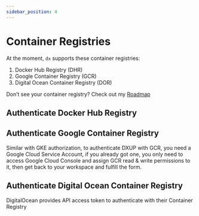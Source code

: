 ```yaml
---
sidebar_position: 4
---
```


# Container Registries

At the moment, `dx` supports these container registries:

1. Docker Hub Registry (DHR)
2. Google Container Registry (GCR)
3. Digital Ocean Container Registry (DOR)

Don’t see your container registry? Check out my [Roadmap](https://www.notion.so/Roadmap-6a8266c2929c48ad8d4c11c954e9d852?pvs=21) 

## Authenticate Docker Hub Registry

## Authenticate Google Container Registry

Similar with GKE authorization, to authenticate DXUP with GCR, you need a Google Cloud Service Account, if you already got one, you only need to access Google Cloud Console and assign GCR read & write permissions to it, then get back to your workspace and fulfill the form.

## Authenticate Digital Ocean Container Registry

DigitalOcean provides API access token to authenticate with their Container Registry